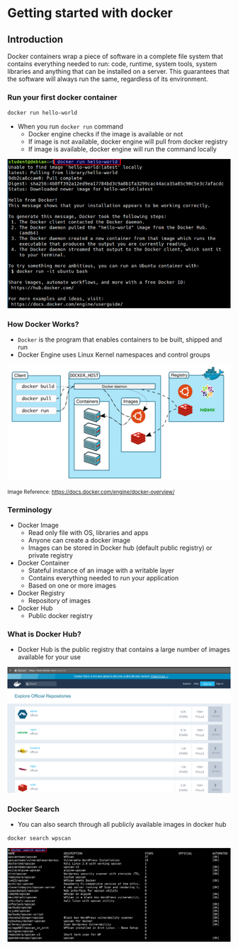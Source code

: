# Getting started with docker

## Introduction

Docker containers wrap a piece of software in a complete file system that contains everything needed to run: code, runtime, system tools, system libraries and anything that can be installed on a server. This guarantees that the software will always run the same, regardless of its environment.


### Run your first docker container

```bash
docker run hello-world
```

* When you run `docker run` command
    * Docker engine checks if the image is available or not
    * If image is not available, docker engine will pull from docker registry
    * If image is available, docker engine will run the command locally


![docker hello world container](images/helloworld-docker.png)

### How Docker Works?

* `Docker` is the program that enables containers to be built, shipped and run
* Docker Engine uses Linux Kernel namespaces and control groups

![Docker Architecture](images/docker-architecture.png)

<small>Image Reference: https://docs.docker.com/engine/docker-overview/</small>

### Terminology

* Docker Image
    * Read only file with OS, libraries and apps
    * Anyone can create a docker image
    * Images can be stored in Docker hub (default public registry) or private registry
* Docker Container
    * Stateful instance of an image with a writable layer
    * Contains everything needed to run your application
    * Based on one or more images
*  Docker Registry
    * Repository of images
* Docker Hub
    * Public docker registry

### What is Docker Hub?

* Docker Hub is the public registry that contains a large number of images available for your use

![Docker Hub](images/docker-hub.png)


### Docker Search

* You can also search through all publicly available images in docker hub

```bash
docker search wpscan
```

![docker search command](images/docker-search-wpscan.png)